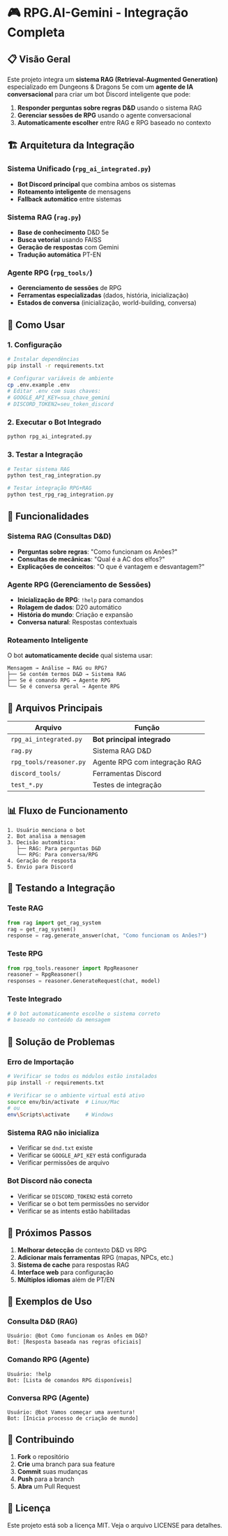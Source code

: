 # 🎮 RPG.AI-Gemini - Integração Completa

## 📋 Visão Geral

Este projeto integra um **sistema RAG (Retrieval-Augmented Generation)** especializado em Dungeons & Dragons 5e com um **agente de IA conversacional** para criar um bot Discord inteligente que pode:

1. **Responder perguntas sobre regras D&D** usando o sistema RAG
2. **Gerenciar sessões de RPG** usando o agente conversacional
3. **Automaticamente escolher** entre RAG e RPG baseado no contexto

## 🏗️ Arquitetura da Integração

### Sistema Unificado (`rpg_ai_integrated.py`)
- **Bot Discord principal** que combina ambos os sistemas
- **Roteamento inteligente** de mensagens
- **Fallback automático** entre sistemas

### Sistema RAG (`rag.py`)
- **Base de conhecimento** D&D 5e
- **Busca vetorial** usando FAISS
- **Geração de respostas** com Gemini
- **Tradução automática** PT-EN

### Agente RPG (`rpg_tools/`)
- **Gerenciamento de sessões** de RPG
- **Ferramentas especializadas** (dados, história, inicialização)
- **Estados de conversa** (inicialização, world-building, conversa)

## 🚀 Como Usar

### 1. Configuração
```bash
# Instalar dependências
pip install -r requirements.txt

# Configurar variáveis de ambiente
cp .env.example .env
# Editar .env com suas chaves:
# GOOGLE_API_KEY=sua_chave_gemini
# DISCORD_TOKEN2=seu_token_discord
```

### 2. Executar o Bot Integrado
```bash
python rpg_ai_integrated.py
```

### 3. Testar a Integração
```bash
# Testar sistema RAG
python test_rag_integration.py

# Testar integração RPG+RAG
python test_rpg_rag_integration.py
```

## 🎯 Funcionalidades

### Sistema RAG (Consultas D&D)
- **Perguntas sobre regras**: "Como funcionam os Anões?"
- **Consultas de mecânicas**: "Qual é a AC dos elfos?"
- **Explicações de conceitos**: "O que é vantagem e desvantagem?"

### Agente RPG (Gerenciamento de Sessões)
- **Inicialização de RPG**: `!help` para comandos
- **Rolagem de dados**: D20 automático
- **História do mundo**: Criação e expansão
- **Conversa natural**: Respostas contextuais

### Roteamento Inteligente
O bot **automaticamente decide** qual sistema usar:

```
Mensagem → Análise → RAG ou RPG?
├── Se contém termos D&D → Sistema RAG
├── Se é comando RPG → Agente RPG
└── Se é conversa geral → Agente RPG
```

## 🔧 Arquivos Principais

| Arquivo | Função |
|---------|--------|
| `rpg_ai_integrated.py` | **Bot principal integrado** |
| `rag.py` | Sistema RAG D&D |
| `rpg_tools/reasoner.py` | Agente RPG com integração RAG |
| `discord_tools/` | Ferramentas Discord |
| `test_*.py` | Testes de integração |

## 📊 Fluxo de Funcionamento

```
1. Usuário menciona o bot
2. Bot analisa a mensagem
3. Decisão automática:
   ├── RAG: Para perguntas D&D
   └── RPG: Para conversa/RPG
4. Geração de resposta
5. Envio para Discord
```

## 🧪 Testando a Integração

### Teste RAG
```python
from rag import get_rag_system
rag = get_rag_system()
response = rag.generate_answer(chat, "Como funcionam os Anões?")
```

### Teste RPG
```python
from rpg_tools.reasoner import RpgReasoner
reasoner = RpgReasoner()
responses = reasoner.GenerateRequest(chat, model)
```

### Teste Integrado
```python
# O bot automaticamente escolhe o sistema correto
# baseado no conteúdo da mensagem
```

## 🐛 Solução de Problemas

### Erro de Importação
```bash
# Verificar se todos os módulos estão instalados
pip install -r requirements.txt

# Verificar se o ambiente virtual está ativo
source env/bin/activate  # Linux/Mac
# ou
env\Scripts\activate     # Windows
```

### Sistema RAG não inicializa
- Verificar se `dnd.txt` existe
- Verificar se `GOOGLE_API_KEY` está configurada
- Verificar permissões de arquivo

### Bot Discord não conecta
- Verificar se `DISCORD_TOKEN2` está correto
- Verificar se o bot tem permissões no servidor
- Verificar se as intents estão habilitadas

## 🔮 Próximos Passos

1. **Melhorar detecção** de contexto D&D vs RPG
2. **Adicionar mais ferramentas** RPG (mapas, NPCs, etc.)
3. **Sistema de cache** para respostas RAG
4. **Interface web** para configuração
5. **Múltiplos idiomas** além de PT/EN

## 📝 Exemplos de Uso

### Consulta D&D (RAG)
```
Usuário: @bot Como funcionam os Anões em D&D?
Bot: [Resposta baseada nas regras oficiais]
```

### Comando RPG (Agente)
```
Usuário: !help
Bot: [Lista de comandos RPG disponíveis]
```

### Conversa RPG (Agente)
```
Usuário: @bot Vamos começar uma aventura!
Bot: [Inicia processo de criação de mundo]
```

## 🤝 Contribuindo

1. **Fork** o repositório
2. **Crie** uma branch para sua feature
3. **Commit** suas mudanças
4. **Push** para a branch
5. **Abra** um Pull Request

## 📄 Licença

Este projeto está sob a licença MIT. Veja o arquivo LICENSE para detalhes.
